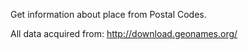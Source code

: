 Get information about place from Postal Codes.

All data acquired from: http://download.geonames.org/
